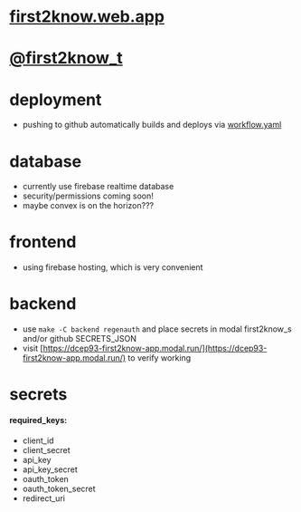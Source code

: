 # [first2know.web.app](first2know.web.app)

# [@first2know_t](https://twitter.com/first2know_t)

# deployment

- pushing to github automatically builds and deploys via [workflow.yaml](https://github.com/dcep93/first2know/blob/master/.github/workflows/workflow.yaml)

# database

- currently use firebase realtime database
- security/permissions coming soon!
- maybe convex is on the horizon???

# frontend

- using firebase hosting, which is very convenient

# backend

- use `make -C backend regenauth` and place secrets in modal first2know_s and/or github SECRETS_JSON
- visit [https://dcep93-first2know-app.modal.run/](https://dcep93-first2know-app.modal.run/) to verify working

# secrets

#### required_keys:

- client_id
- client_secret
- api_key
- api_key_secret
- oauth_token
- oauth_token_secret
- redirect_uri
